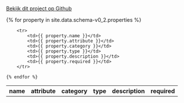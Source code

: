 ---
---
<a href="https://github.com/algoritmeregister/algoritmeregister-metadata-standaard">Bekijk dit project op Github</a>
<br>
<table>
    <tr>
        <th>name</th>
        <th>attribute</th>
        <th>category</th>
        <th>type</th>
        <th>description</th>
        <th>required</th>
    </tr>
    {% for property in site.data.schema-v0_2.properties %}

        <tr>
            <td>{{ property.name }}</td>
            <td>{{ property.attribute }}</td>
            <td>{{ property.category }}</td>
            <td>{{ property.type }}</td>
            <td>{{ property.description }}</td>
            <td>{{ property.required }}</td>
        </tr>

    {% endfor %}
</table>
